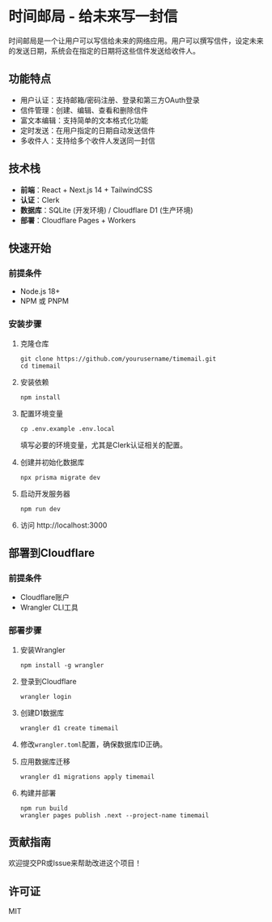 # 时间邮局 - 给未来写一封信

时间邮局是一个让用户可以写信给未来的网络应用。用户可以撰写信件，设定未来的发送日期，系统会在指定的日期将这些信件发送给收件人。

## 功能特点

- 用户认证：支持邮箱/密码注册、登录和第三方OAuth登录
- 信件管理：创建、编辑、查看和删除信件
- 富文本编辑：支持简单的文本格式化功能
- 定时发送：在用户指定的日期自动发送信件
- 多收件人：支持给多个收件人发送同一封信

## 技术栈

- **前端**：React + Next.js 14 + TailwindCSS
- **认证**：Clerk
- **数据库**：SQLite (开发环境) / Cloudflare D1 (生产环境)
- **部署**：Cloudflare Pages + Workers

## 快速开始

### 前提条件

- Node.js 18+
- NPM 或 PNPM

### 安装步骤

1. 克隆仓库
   ```
   git clone https://github.com/yourusername/timemail.git
   cd timemail
   ```

2. 安装依赖
   ```
   npm install
   ```

3. 配置环境变量
   ```
   cp .env.example .env.local
   ```
   填写必要的环境变量，尤其是Clerk认证相关的配置。

4. 创建并初始化数据库
   ```
   npx prisma migrate dev
   ```

5. 启动开发服务器
   ```
   npm run dev
   ```

6. 访问 http://localhost:3000

## 部署到Cloudflare

### 前提条件

- Cloudflare账户
- Wrangler CLI工具

### 部署步骤

1. 安装Wrangler
   ```
   npm install -g wrangler
   ```

2. 登录到Cloudflare
   ```
   wrangler login
   ```

3. 创建D1数据库
   ```
   wrangler d1 create timemail
   ```

4. 修改`wrangler.toml`配置，确保数据库ID正确。

5. 应用数据库迁移
   ```
   wrangler d1 migrations apply timemail
   ```

6. 构建并部署
   ```
   npm run build
   wrangler pages publish .next --project-name timemail
   ```

## 贡献指南

欢迎提交PR或Issue来帮助改进这个项目！

## 许可证

MIT
